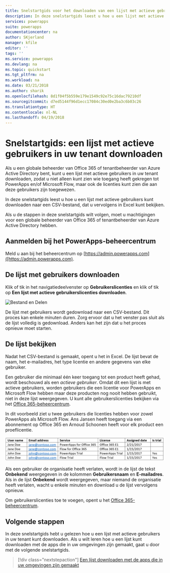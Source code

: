 ```yaml
---
title: Snelstartgids voor het downloaden van een lijst met actieve gebruikers in uw tenant | Microsoft Docs
description: In deze snelstartgids leest u hoe u een lijst met actieve gebruikers in uw tenant kunt downloaden.
services: powerapps
suite: powerapps
documentationcenter: na
author: SKjerland
manager: kfile
editor: ''
tags: ''
ms.service: powerapps
ms.devlang: na
ms.topic: quickstart
ms.tgt_pltfrm: na
ms.workload: na
ms.date: 03/21/2018
ms.author: sharik
ms.openlocfilehash: 8d1f04f5b559e179e1549c92e75c16dac79210df
ms.sourcegitcommit: d7ed5144f96d1ecc17084c30ed0e2ba3c6b03c26
ms.translationtype: HT
ms.contentlocale: nl-NL
ms.lasthandoff: 04/19/2018
---
```

# <a name="quickstart-download-a-list-of-active-users-in-your-tenant"></a>Snelstartgids: een lijst met actieve gebruikers in uw tenant downloaden
Als u een globale beheerder van Office 365 of tenantbeheerder van Azure Active Directory bent, kunt u een lijst met actieve gebruikers in uw tenant downloaden, zodat u niet alleen kunt zien wie toegang heeft gekregen tot PowerApps en/of Microsoft Flow, maar ook de licenties kunt zien die aan deze gebruikers zijn toegewezen.

In deze snelstartgids leest u hoe u een lijst met actieve gebruikers kunt downloaden naar een CSV-bestand, dat u vervolgens in Excel kunt bekijken.

Als u de stappen in deze snelstartgids wilt volgen, moet u machtigingen voor een globale beheerder van Office 365 of tenantbeheerder van Azure Active Directory hebben.

## <a name="sign-in-to-the-powerapps-admin-center"></a>Aanmelden bij het PowerApps-beheercentrum
Meld u aan bij het beheercentrum op [https://admin.powerapps.com]([https://admin.powerapps.com).

## <a name="download-the-list-of-users"></a>De lijst met gebruikers downloaden
Klik of tik in het navigatiedeelvenster op **Gebruikerslicenties** en klik of tik op **Een lijst met actieve gebruikerslicenties downloaden**.

![Bestand en Delen](./media/admin-view-user-licenses/download-list.png)

De lijst met gebruikers wordt gedownload naar een CSV-bestand. Dit proces kan enkele minuten duren. Zorg ervoor dat u het venster pas sluit als de lijst volledig is gedownload. Anders kan het zijn dat u het proces opnieuw moet starten.

## <a name="view-the-list"></a>De lijst bekijken
Nadat het CSV-bestand is gemaakt, opent u het in Excel. De lijst bevat de naam, het e-mailadres, het type licentie en andere gegevens van elke gebruiker.

Een gebruiker die minimaal één keer toegang tot een product heeft gehad, wordt beschouwd als een *actieve gebruiker*. Omdat dit een lijst is met actieve gebruikers, worden gebruikers die een licentie voor PowerApps en Microsoft Flow hebben maar deze producten nog nooit hebben gebruikt, niet in deze lijst weergegeven. U kunt alle gebruikerslicenties bekijken via het [Office 365-beheercentrum](https://support.office.com/article/Assign-or-remove-licenses-for-Office-365-for-business-997596b5-4173-4627-b915-36abac6786dc).

In dit voorbeeld ziet u twee gebruikers die licenties hebben voor zowel PowerApps als Microsoft Flow. Ans Jansen heeft toegang via een abonnement op Office 365 en Arnoud Schoonen heeft voor elk product een proeflicentie.

![Bestand en Delen](./media/admin-view-user-licenses/table2.png)

Als een gebruiker de organisatie heeft verlaten, wordt in de lijst de tekst **Onbekend** weergegeven in de kolommen **Gebruikersnaam** en **E-mailadres**. Als in de lijst **Onbekend** wordt weergegeven, maar niemand de organisatie heeft verlaten, wacht u enkele minuten en download u de lijst vervolgens opnieuw.

Om gebruikerslicenties toe te voegen, opent u het [Office 365-beheercentrum](https://support.office.com/article/Assign-or-remove-licenses-for-Office-365-for-business-997596b5-4173-4627-b915-36abac6786dc).

## <a name="next-steps"></a>Volgende stappen
In deze snelstartgids hebt u gelezen hoe u een lijst met actieve gebruikers in uw tenant kunt downloaden. Als u wilt leren hoe u een lijst kunt downloaden met de apps die in uw omgevingen zijn gemaakt, gaat u door met de volgende snelstartgids.

> [!div class="nextstepaction"]
> [Een lijst downloaden met de apps die in uw omgevingen zijn gemaakt](admin-view-apps.md)
